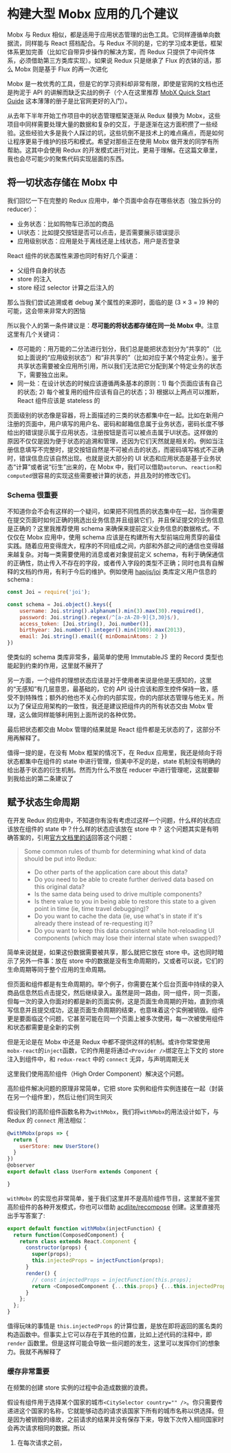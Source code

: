 # 构建大型 Mobx 应用的几个建议

Mobx 与 Redux 相似，都是适用于应用状态管理的出色工具。它同样遵循单向数据流，同样能与 React 搭档配合。与 Redux 不同的是，它的学习成本更低，框架体系更加完善（比如它自带异步操作的解决方案，而 Redux 只提供了中间件体系，必须借助第三方类库实现）。如果说 Redux 只是继承了 Flux 的衣钵的话，那么 Mobx 则是基于 Flux 的再一次进化

Mobx 是一枚优秀的工具，但是它的学习资料却非常有限，即使是官网的文档也还是拘泥于 API 的讲解而缺乏实战的例子（个人在这里推荐 [MobX Quick Start Guide](https://www.amazon.cn/gp/product/B07FZ2DRF6) 这本薄薄的册子是比官网更好的入门）。

从去年下半年开始工作项目中的状态管理框架逐渐从 Redux 替换为 Mobx，这些项目中同样需要处理大量的数据和复杂的交互，于是逐渐在这方面积攒了一些经验。这些经验大多是我个人踩过的坑，这些坑倒不是技术上的难点痛点，而是如何让程序更易于维护的技巧和模式。希望对那些正在使用 Mobx 做开发的同学有所帮助。这其中会使用 Redux 的开发模式进行对比，更易于理解。在这篇文章里，我也会尽可能少的聚焦代码实现层面的东西。

## 将一切状态存储在 Mobx 中

我们回忆一下在完整的 Redux 应用中，单个页面中会存在哪些状态（独立拆分的 reducer）：

- 业务状态：比如购物车已添加的商品
- UI状态：比如提交按钮是否可以点击，是否需要展示错误提示
- 应用级别状态：应用是处于离线还是上线状态，用户是否登录

React 组件的状态属性来源也同时有好几个渠道：

- 父组件自身的状态
- store 的注入
- store 经过 selector 计算之后注入的 

那么当我们尝试追溯或者 debug 某个属性的来源时，面临的是 (3 × 3 = )9 种的可能，这会带来非常大的困恼

所以我个人的第一条件建议是：**尽可能的将状态都存储在同一处 Mobx 中**。注意这里有几个关键词：

- 尽可能的：用万能的二分法进行划分，我们总是能把状态划分为“共享的”（比如上面说的“应用级别状态”）和“非共享的”（比如对应于某个特定业务）。鉴于共享状态需要被全应用所引用，所以我们无法把它分配到某个特定业务的状态下，需要独立出来。
- 同一处：在设计状态的时候应该遵循两条基本的原则：1) 每个页面应该有自己的状态; 2) 每个被复用的组件应该有自己的状态；3) 根据以上两点可以推断，React 组件应该是 stateless 的

页面级别的状态像是容器，将上面描述的三类的状态都集中在一起。比如在新用户注册的页面中，用户填写的用户名、密码和邮箱信息属于业务状态，密码长度不够给出的错误提示属于应用状态，注册按钮是否可以被点击属于UI状态。这样做的原因不仅仅是因为便于状态的追溯和管理，还因为它们天然就是相关的。例如当注册信息填写不完整时，提交按钮自然是不可被点击的状态，而密码填写格式不正确时，错误信息应该自然出现。也就是说大部分的 UI 状态和应用状态是基于业务状态“计算”或者说“衍生”出来的，在 Mobx 中，我们可以借助`autorun`、`reaction`和`computed`很容易的实现这些需要被计算的状态，并且及时的修改它们。

### Schema 很重要

不知道你会不会有这样的一个疑问，如果把不同性质的状态集中在一起，当你需要在提交页面时如何正确的挑选出业务信息并且组装它们，并且保证提交的业务信息是正确的？这里我推荐使用 schema 来确保来提前定义业务信息的数据格式。不仅仅在 Mobx 应用中，使用 schema 应该是在构建所有大型前端应用贯穿的最佳实践。随着应用变得庞大，程序的不同组成之间，内部和外部之间的通信也变得越来越复杂。对每一类需要使用的消息或者对象提前定义 schema，有利于确保通信的正确性，防止传入不存在的字段，或者传入字段的类型不正确；同时也具有自解释的文档的作用，有利于今后的维护。例如使用 [hapijs/joi](https://github.com/hapijs/joi) 类库定义用户信息的 schema :

```javascript
const Joi = require('joi');

const schema = Joi.object().keys({
    username: Joi.string().alphanum().min(3).max(30).required(),
    password: Joi.string().regex(/^[a-zA-Z0-9]{3,30}$/),
    access_token: [Joi.string(), Joi.number()],
    birthyear: Joi.number().integer().min(1900).max(2013),
    email: Joi.string().email({ minDomainAtoms: 2 })
})
```
使类似的 schema 类库非常多，最简单的使用 ImmutableJS 里的 Record 类型也能起到约束的作用，这里就不展开了

另一方面，一个组件的理想状态应该是对于使用者来说是他是无感知的，这里的“无感知”有几层意思，最基础的，它的 API 设计应该和原生控件保持一致，感受不到特殊性；额外的他也不关心你的内部实现，你的内部状态管理与他无关。所以为了保证应用架构的一致性，我还是建议把组件内的所有状态交由 Mobx 管理，这么做同样能够利用到上面所说的各种优势。

最后把状态都交由 Mobx 管理的结果就是 React 组件都是无状态的了，这部分不用再解释了。

值得一提的是，在没有 Mobx 框架的情况下，在 Redux 应用里，我还是倾向于将状态都集中在组件的 state 中进行管理，但美中不足的是，state 机制没有明确的给出基于状态的衍生机制。然而为什么不放在 reducer 中进行管理呢，这就要聊到我给出的第二条建议了

## 赋予状态生命周期

在开发 Redux 的应用中，不知道你有没有考虑过这样一个问题，什么样的状态应该放在组件的 state 中？什么样的状态应该放在 store 中？ 这个问题其实是有明确答案的，引用[官方文档里的话](https://redux.js.org/faq/organizing-state)回答这个问题：

> Some common rules of thumb for determining what kind of data should be put into Redux:
> - Do other parts of the application care about this data?
> - Do you need to be able to create further derived data based on this original data?
> - Is the same data being used to drive multiple components?
> - Is there value to you in being able to restore this state to a given point in time (ie, time travel debugging)?
> - Do you want to cache the data (ie, use what's in state if it's already there instead of re-requesting it)?
> - Do you want to keep this data consistent while hot-reloading UI components (which may lose their internal state when swapped)?

简单来说就是，如果这份数据需要被共享，那么就把它放在 store 中。这也同时暗示了另外一件事：放在 store 中的数据是没有生命周期的，又或者可以说，它们的生命周期等同于整个应用的生命周期。

但页面和组件都是有生命周期的。举个例子，你需要在某个后台页面中持续的录入商品信息然后点击提交，然后继续录入。虽然是同一路由，同一组件，同一页面，但每一次的录入你面对的都是新的页面实例，这是页面生命周期的开始，直到你填写信息并且提交成功，这是页面生命周期的结束，也意味着这个实例被销毁。组件更是要面临这个问题，它甚至可能在同一个页面上被多次使用，每一次被使用组件和状态都需要是全新的实例

但是无论是在 Mobx 中还是 Redux 中都不提供这样的机制。或许你常常使用`mobx-react`的`inject`函数，它的作用是将通过`<Provider />`绑定在上下文的 store 注入到组件中，和 `redux-react` 中的 `connect` 无异，与声明周期无关

这里我们使用高阶组件（High Order Component）解决这个问题。

高阶组件解决问题的原理非常简单，它把 store 实例和组件实例连接在一起（封装在另一个组件里），然后让他们同生同灭

假设我们的高阶组件函数名称为`withMobx`，我们将`withMobx`的用法设计如下，与 Redux 的 `connect` 用法相似：

```javascript
@withMobx(props => {
  return {
    userStore: new UserStore()
  }
})
@observer
export default class UserForm extends Component {

}
```

`withMobx` 的实现也非常简单，鉴于我们这里并不是高阶组件节目，这里就不鉴赏高阶组件的各种开发模式，你也可以借助 [acdlite/recompose](https://github.com/acdlite/recompose) 创建。这里直接亮出手写答案了:

```javascript
export default function withMobx(injectFunction) {
  return function(ComposedComponent) {
    return class extends React.Component {
      constructor(props) {
        super(props);
        this.injectedProps = injectFunction(props);
      }
      render() {
        // const injectedProps = injectFunction(this.props);
        return <ComposedComponent {...this.props} {...this.injectedProps} />;
      }
    };
  };
}
```

值得玩味的事情是 `this.injectedProps` 的计算位置，是放在即将返回的匿名类的构造函数中。但事实上它可以存在于其他的位置，比如上述代码的注释中，即 `render` 函数里。但是这样可能会导致一些问题的发生，这里可以发挥你们的想象力。我就不再解释了

### 缓存非常重要

在频繁的创建 store 实例的过程中会造成数据的浪费。

假设有组件用于选择某个国家的城市`<CitySelector country="" />`。你只需要传递进这个国家的名称，它就能够动态的请求该国家下所有的城市名称以供选择。但是因为被销毁的缘故，之前请求的结果并没有保存下来，导致下次传入相同国家时会再次请求相同的数据。所以

1. 在每次请求之前，




 
